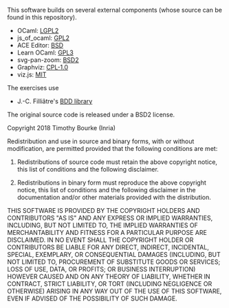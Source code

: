 This software builds on several external components (whose source can be 
found in this repository).

* OCaml: [LGPL2](https://caml.inria.fr/ocaml/license.en.html)
* js_of_ocaml: [GPL2](https://github.com/ocsigen/js_of_ocaml/blob/master/LICENSE)
* ACE Editor: [BSD](https://github.com/ajaxorg/ace/blob/master/LICENSE)
* Learn OCaml: [GPL3](https://github.com/ocaml-sf/learn-ocaml/blob/master/LICENSE)
* svg-pan-zoom: [BSD2](https://github.com/ariutta/svg-pan-zoom/blob/master/LICENSE)
* Graphviz: [CPL-1.0](https://graphviz.gitlab.io/license/)
* viz.js: [MIT](https://github.com/mdaines/viz.js/blob/master/LICENSE)

The exercises use
* J.-C. Filliâtre's [BDD library](https://www.lri.fr/~filliatr/software.en.html)

The original source code is released under a BSD2 license.

Copyright 2018 Timothy Bourke (Inria)

Redistribution and use in source and binary forms, with or without 
modification, are permitted provided that the following conditions are met:

1. Redistributions of source code must retain the above copyright notice, 
   this list of conditions and the following disclaimer.

2. Redistributions in binary form must reproduce the above copyright notice, 
   this list of conditions and the following disclaimer in the documentation 
   and/or other materials provided with the distribution.

THIS SOFTWARE IS PROVIDED BY THE COPYRIGHT HOLDERS AND CONTRIBUTORS "AS IS" 
AND ANY EXPRESS OR IMPLIED WARRANTIES, INCLUDING, BUT NOT LIMITED TO, THE 
IMPLIED WARRANTIES OF MERCHANTABILITY AND FITNESS FOR A PARTICULAR PURPOSE 
ARE DISCLAIMED. IN NO EVENT SHALL THE COPYRIGHT HOLDER OR CONTRIBUTORS BE 
LIABLE FOR ANY DIRECT, INDIRECT, INCIDENTAL, SPECIAL, EXEMPLARY, OR 
CONSEQUENTIAL DAMAGES (INCLUDING, BUT NOT LIMITED TO, PROCUREMENT OF 
SUBSTITUTE GOODS OR SERVICES; LOSS OF USE, DATA, OR PROFITS; OR BUSINESS 
INTERRUPTION) HOWEVER CAUSED AND ON ANY THEORY OF LIABILITY, WHETHER IN 
CONTRACT, STRICT LIABILITY, OR TORT (INCLUDING NEGLIGENCE OR OTHERWISE) 
ARISING IN ANY WAY OUT OF THE USE OF THIS SOFTWARE, EVEN IF ADVISED OF THE 
POSSIBILITY OF SUCH DAMAGE.

